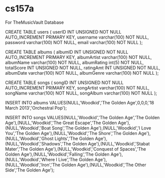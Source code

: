 # cs157a

For TheMusicVault Database

CREATE TABLE users (
  userID INT UNSIGNED NOT NULL AUTO_INCREMENT PRIMARY KEY,
  username varchar(100) NOT NULL,
  password varchar(100) NOT NULL,
  email varchar(100) NOT NULL
);

CREATE TABLE albums (
  albumID INT UNSIGNED NOT NULL AUTO_INCREMENT PRIMARY KEY,
  albumArtist varchar(100) NOT NULL,
  albumName varchar(100) NOT NULL,
  albumRating int(5) NOT NULL,
  totalScore INT UNSIGNED NOT NULL,
  ratingAmt INT UNSIGNED NOT NULL,
  albumDate varchar(100) NOT NULL,
  albumGenre varchar(100) NOT NULL
);

CREATE TABLE songs (
  songID INT UNSIGNED NOT NULL AUTO_INCREMENT PRIMARY KEY,
  songArtist varchar(100) NOT NULL,
  songName varchar(100) NOT NULL,
  songAlbum varchar(100) NOT NULL
);

INSERT INTO albums VALUES(NULL,'Woodkid','The Golden Age',0,0,0,'18 March 2013','Orchestral Pop');

INSERT INTO songs VALUES(NULL,'Woodkid','The Golden Age','The Golden Age'),(NULL,'Woodkid','The Great Escape','The Golden Age'),(NULL,'Woodkid','Boat Song','The Golden Age'),(NULL,'Woodkid','I Love You','The Golden Age'),(NULL,'Woodkid','The Shore','The Golden Age'),(NULL,'Woodkid','Ghost Lights','The Golden Age'),(NULL,'Woodkid','Shadows','The Golden Age'),(NULL,'Woodkid','Stabat Mater','The Golden Age'),(NULL,'Woodkid','Conquest of Spaces','The Golden Age'),(NULL,'Woodkid','Falling','The Golden Age'),(NULL,'Woodkid','Where I Live','The Golden Age'),(NULL,'Woodkid','Iron','The Golden Age'),(NULL,'Woodkid','The Other Side','The Golden Age');
